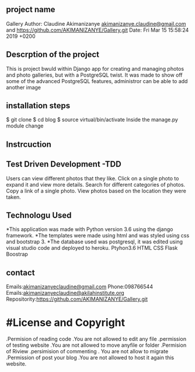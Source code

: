 ## project name
 Gallery
 Author: Claudine Akimanizanye <akimanizanye.claudine@gmail.com> and https://github.com/AKIMANIZANYE/Gallery.git
 Date:   Fri Mar 15 15:58:24 2019 +0200



## Descrption of the project
This is project bwuld  within  Django app for creating and managing photos and photo galleries, but with a PostgreSQL twist. It was made to show off some of the advanced PostgreSQL features,  administror  can be able to  add another  image 

## installation steps
$ git clone 
$ cd blog
$ source virtual/bin/activate
Inside the manage.py module change 
## Instrcuction

## Test Driven Development -TDD
Users can view different photos that they like.
Click on a single photo to expand it and view more details.
Search for different categories of photos.
Copy a link of a single photo.
View photos based on the location they were taken.

## Technologu Used
*This application was made with Python version 3.6 using the django framework.
*The templates were made using html and was styled using css and bootstrap 3.
*The database used was postgresql, it was edited using visual studio code and deployed to heroku.
Ptyhon3.6 
HTML
CSS
Flask
Boostrap

## contact
Emails:akimanizanyeclaudine@gmail.com Phone:098766544 Emails:akimanizanyeclaudine@akilahinstitute.org Repositority:https://github.com/AKIMANIZANYE/Gallery.git
# #License and Copyright

.Permision of reading code     .You are not allowed to edit any file
.permission of testing website      .You are  not allowed to move  anyfile or folder
.Permision of Riview 
.persimision of commenting           . You are not allow to migrate
.Permission of post your blog       .You are not allowed to host it again  this website.
